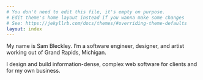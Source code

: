```yaml
---
# You don't need to edit this file, it's empty on purpose.
# Edit theme's home layout instead if you wanna make some changes
# See: https://jekyllrb.com/docs/themes/#overriding-theme-defaults
layout: index
---
```


My name is Sam Bleckley. I’m a software engineer, designer, and artist working
out of Grand Rapids, Michigan.

I design and build information-dense, complex web software for clients and for
my own business.
